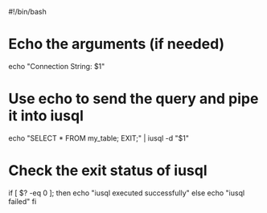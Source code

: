 #!/bin/bash

# Echo the arguments (if needed)
echo "Connection String: $1"

# Use echo to send the query and pipe it into iusql
echo "SELECT * FROM my_table; EXIT;" | iusql -d "$1"

# Check the exit status of iusql
if [ $? -eq 0 ]; then
    echo "iusql executed successfully"
else
    echo "iusql failed"
fi